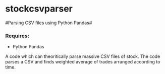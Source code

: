 # stockcsvparser
#Parsing CSV files using Python Pandas#
### Requires: ###
* Python Pandas

A code which can theoritically parse massive CSV files of stock. The code parses a CSV and finds weighted average of trades arranged according to time.
